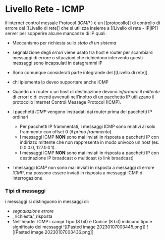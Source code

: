 # Livello Rete - ICMP
il internet control messale Protocol (_ICMP_ ) è un [[protocollo]] di controllo di errore  del [[Livello di rete]] che si utilizza insieme a [[Livello di rete - IP|IP]] 
server per sopperire alcune mancanze di IP quali:
- Meccanismo per richiesta sullo _stato di un sistema_ 
- segnalazione degli _errori_
viene usato tra host e router per scambiarsi messaggi di errore o situazioni che richiedono intervento
questi messaggi sono incapsulati in datagrammi IP
- Sono comunque considerati parte integrande del [[Livello di rete]]
- chi iplementa Ip deveo supportare anche ICMP


-  Quando un router o un host di destinazione devono _informare il mittente_ di errori o di eventi avvenuti nell’inoltro di un pacchetto IP utilizzano il protocollo Internet Control Message Protocol (ICMP). 
- I pacchetti _ICMP_ vengono instradati dai router prima dei pacchetti IP ordinari 
	- Per pacchetti IP frammentati, i messaggi ICMP sono relativi al solo frammento con offset 0 (_il primo frammento_). 
	- I messaggi ICMP __NON__ sono mai inviati in risposta a pacchetti IP con indirizzo mittente che non rappresenta in modo univoco un host (es. 0.0.0.0, 127.0.0.1). 
	- I messaggi ICMP __NON__ sono mai inviati in risposta a pacchetti IP con destinazione IP broadcast o multicast (o link broadcast) 
- I messaggi _ICMP_ non sono mai inviati in risposta a messaggi di errore _ICMP_, ma possono essere inviati in risposta a messaggi ICMP di interrogazione.

### Tipi di messaggi
i messaggi si distinguono in messaggi di: 
- _segnalazione errore_ 
- _richiesta/_risposta
- Nell’header ICMP i campi Tipo (8 bit) e Codice (8 bit) indicano tipo e significato dei messaggi
![[Pasted image 20230107003445.png]]
![[Pasted image 20230107003436.png]]

